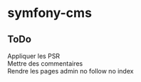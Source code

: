 # symfony-cms

## ToDo

Appliquer les PSR  
Mettre des commentaires  
Rendre les pages admin no follow no index  